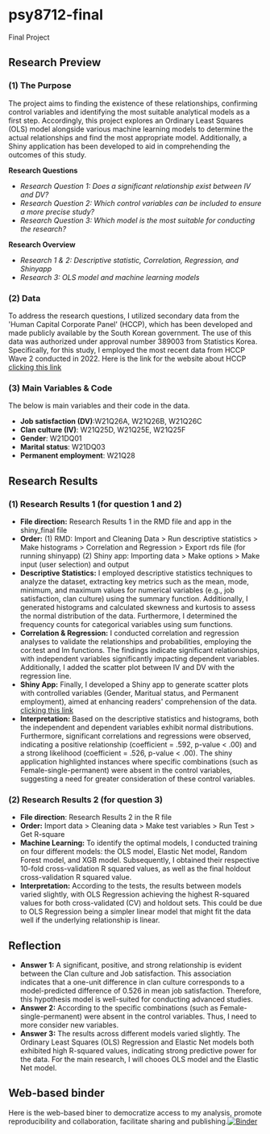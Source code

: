 # psy8712-final
Final Project

## Research Preview
###  (1) The Purpose
The project aims to finding the existence of these relationships, confirming control variables and identifying the most suitable analytical models as a first step. Accordingly, this project explores an Ordinary Least Squares (OLS) model alongside various machine learning models to determine the actual relationships and find the most appropriate model. Additionally, a Shiny application has been developed to aid in comprehending the outcomes of this study.

**Research Questions**
- *Research Question 1: Does a significant relationship exist between IV and DV?*
- *Research Question 2: Which control variables can be included to ensure a more precise study?*
- *Research Question 3: Which model is the most suitable for conducting the research?*

**Research Overview**
- *Research 1 & 2: Descriptive statistic, Correlation, Regression, and Shinyapp*
- *Research 3: OLS model and machine learning models*

### (2) Data
To address the research questions, I utilized secondary data from the 'Human Capital Corporate Panel' (HCCP), which has been developed and made publicly available by the South Korean government. The use of this data was authorized under approval number 389003 from Statistics Korea. Specifically, for this study, I employed the most recent data from HCCP Wave 2 conducted in 2022. Here is the link for the website about HCCP [clicking this link](https://www.krivet.re.kr/eng/eu/eh/euDAADs.jsp)

### (3) Main Variables & Code
The below is main variables and their code in the data.

- **Job satisfaction (DV)**:W21Q26A, W21Q26B, W21Q26C
- **Clan culture (IV)**: W21Q25D, W21Q25E, W21Q25F
- **Gender**: W21DQ01
- **Marital status**: W21DQ03
- **Permanent employment**: W21Q28

## Research Results
### (1) Research Results 1 (for question 1 and 2)
- **File direction:** Research Results 1 in the RMD file and app in the shiny_final file
- **Order:** (1) RMD: Import and Cleaning Data > Run descriptive statistics > Make histograms > Correlation and Regression > Export rds file (for running shinyapp) (2) Shiny app: Importing data > Make options > Make input (user selection) and output 
- **Descriptive Statistics:** I employed descriptive statistics techniques to analyze the dataset, extracting key metrics such as the mean, mode, minimum, and maximum values for numerical variables (e.g., job satisfaction, clan culture) using the summary function. Additionally, I generated histograms and calculated skewness and kurtosis to assess the normal distribution of the data. Furthermore, I determined the frequency counts for categorical variables using sum functions.
- **Correlation & Regression:** I conducted correlation and regression analyses to validate the relationships and probabilities, employing the cor.test and lm functions. The findings indicate significant relationships, with independent variables significantly impacting dependent variables. Additionally, I added the scatter plot between IV and DV with the regression line.
- **Shiny App:** Finally, I developed a Shiny app to generate scatter plots with controlled variables (Gender, Maritual status, and Permanent employment), aimed at enhancing readers' comprehension of the data. [clicking this link](https://min9509.shinyapps.io/shiny_final/)
- **Interpretation:** Based on the descriptive statistics and histograms, both the independent and dependent variables exhibit normal distributions. Furthermore, significant correlations and regressions were observed, indicating a positive relationship (coefficient = .592, p-value < .00) and a strong likelihood (coefficient = .526,  p-value < .00). The shiny application highlighted instances where specific combinations (such as Female-single-permanent) were absent in the control variables, suggesting a need for greater consideration of these control variables.

### (2) Research Results 2 (for question 3)
- **File direction**: Research Results 2 in the R file
-  **Order:** Import data > Cleaning data > Make test variables > Run Test > Get R-square
- **Machine Learning:** To identify the optimal models, I conducted training on four different models: the OLS model, Elastic Net model, Random Forest model, and XGB model. Subsequently, I obtained their respective 10-fold cross-validation R squared values, as well as the final holdout cross-validation R squared value.
- **Interpretation:** According to the tests, the results between models varied slightly, with OLS Regression achieving the highest R-squared values for both cross-validated (CV) and holdout sets. This could be due to OLS Regression being a simpler linear model that might fit the data well if the underlying relationship is linear. 

## Reflection
- **Answer 1:** A significant, positive, and strong relationship is evident between the Clan culture and Job satisfaction. This association indicates that a one-unit difference in clan culture corresponds to a model-predicted difference of 0.526 in mean job satisfaction. Therefore, this hypothesis model is well-suited for conducting advanced studies.
- **Answer 2:** According to the specific combinations (such as Female-single-permanent) were absent in the control variables. Thus, I need to more consider new variables.
- **Answer 3:** The results across different models varied slightly. The Ordinary Least Squares (OLS) Regression and Elastic Net models both exhibited high R-squared values, indicating strong predictive power for the data. For the main research, I will chooes OLS model and  the Elastic Net model. 

## Web-based binder
Here is the web-based biner to democratize access to my analysis, promote reproducibility and collaboration, facilitate sharing and publishing.[![Binder](https://mybinder.org/badge_logo.svg)](https://mybinder.org/v2/gh/min9509/psy8712-final.git/HEAD)
